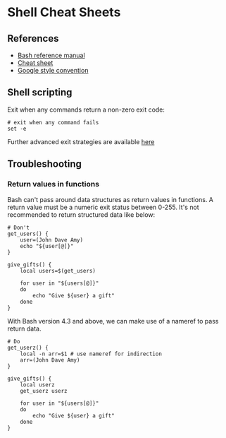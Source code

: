 # Shell Cheat Sheets


## References

- [Bash reference manual](https://www.gnu.org/savannah-checkouts/gnu/bash/manual/bash.html#index-trap-125)
- [Cheat sheet](https://gist.github.com/LeCoupa/122b12050f5fb267e75f)
- [Google style convention](https://google.github.io/styleguide/shellguide.html)

## Shell scripting

Exit when any commands return a non-zero exit code:

```shell
# exit when any command fails
set -e
```

Further advanced exit strategies are available [here](https://intoli.com/blog/exit-on-errors-in-bash-scripts/)

## Troubleshooting

### Return values in functions

Bash can't pass around data structures as return values in functions. A return value must be a numeric exit status between 0-255. It's not recommended to return structured data like below:

```shell
# Don't
get_users() {
    user=(John Dave Amy)
    echo "${user[@]}"
}

give_gifts() {
    local users=$(get_users)

    for user in "${users[@]}"
    do
        echo "Give ${user} a gift"
    done
}
```

With Bash version 4.3 and above, we can make use of a nameref to pass return data.

```shell
# Do
get_userz() {
    local -n arr=$1 # use nameref for indirection
    arr=(John Dave Amy)
}

give_gifts() {
    local userz
    get_userz userz

    for user in "${users[@]}"
    do
        echo "Give ${user} a gift"
    done
}
```

